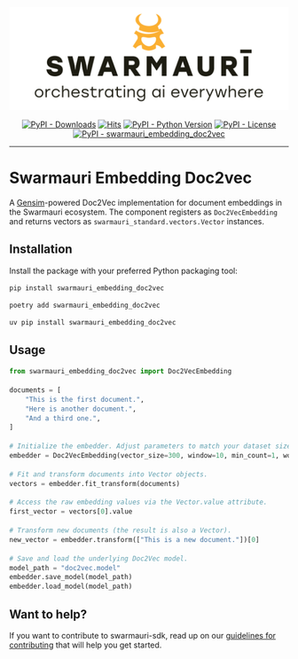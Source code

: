 
![Swarmauri Logo](https://github.com/swarmauri/swarmauri-sdk/blob/3d4d1cfa949399d7019ae9d8f296afba773dfb7f/assets/swarmauri.brand.theme.svg)

<p align="center">
    <a href="https://pypi.org/project/swarmauri_embedding_doc2vec/">
        <img src="https://img.shields.io/pypi/dm/swarmauri_embedding_doc2vec" alt="PyPI - Downloads"/></a>
    <a href="https://hits.sh/github.com/swarmauri/swarmauri-sdk/tree/master/pkgs/standards/swarmauri_embedding_doc2vec/">
        <img alt="Hits" src="https://hits.sh/github.com/swarmauri/swarmauri-sdk/tree/master/pkgs/standards/swarmauri_embedding_doc2vec.svg"/></a>
    <a href="https://pypi.org/project/swarmauri_embedding_doc2vec/">
        <img src="https://img.shields.io/pypi/pyversions/swarmauri_embedding_doc2vec" alt="PyPI - Python Version"/></a>
    <a href="https://pypi.org/project/swarmauri_embedding_doc2vec/">
        <img src="https://img.shields.io/pypi/l/swarmauri_embedding_doc2vec" alt="PyPI - License"/></a>
    <a href="https://pypi.org/project/swarmauri_embedding_doc2vec/">
        <img src="https://img.shields.io/pypi/v/swarmauri_embedding_doc2vec?label=swarmauri_embedding_doc2vec&color=green" alt="PyPI - swarmauri_embedding_doc2vec"/></a>
</p>

---

# Swarmauri Embedding Doc2vec

A [Gensim](https://radimrehurek.com/gensim/)-powered Doc2Vec implementation for document
embeddings in the Swarmauri ecosystem. The component registers as
`Doc2VecEmbedding` and returns vectors as `swarmauri_standard.vectors.Vector`
instances.

## Installation

Install the package with your preferred Python packaging tool:

```bash
pip install swarmauri_embedding_doc2vec
```

```bash
poetry add swarmauri_embedding_doc2vec
```

```bash
uv pip install swarmauri_embedding_doc2vec
```

## Usage

```python
from swarmauri_embedding_doc2vec import Doc2VecEmbedding

documents = [
    "This is the first document.",
    "Here is another document.",
    "And a third one.",
]

# Initialize the embedder. Adjust parameters to match your dataset size.
embedder = Doc2VecEmbedding(vector_size=300, window=10, min_count=1, workers=1)

# Fit and transform documents into Vector objects.
vectors = embedder.fit_transform(documents)

# Access the raw embedding values via the Vector.value attribute.
first_vector = vectors[0].value

# Transform new documents (the result is also a Vector).
new_vector = embedder.transform(["This is a new document."])[0]

# Save and load the underlying Doc2Vec model.
model_path = "doc2vec.model"
embedder.save_model(model_path)
embedder.load_model(model_path)
```

## Want to help?

If you want to contribute to swarmauri-sdk, read up on our [guidelines for contributing](https://github.com/swarmauri/swarmauri-sdk/blob/master/contributing.md) that will help you get started.
